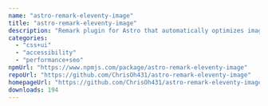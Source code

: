 ```yaml
---
name: "astro-remark-eleventy-image"
title: "astro-remark-eleventy-image"
description: "Remark plugin for Astro that automatically optimizes images referenced in markdown files."
categories:
  - "css+ui"
  - "accessibility"
  - "performance+seo"
npmUrl: "https://www.npmjs.com/package/astro-remark-eleventy-image"
repoUrl: "https://github.com/ChrisOh431/astro-remark-eleventy-image"
homepageUrl: "https://github.com/ChrisOh431/astro-remark-eleventy-image#readme"
downloads: 194
---
```


